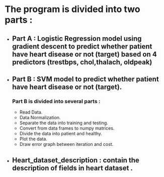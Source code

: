 # The program is divided into two parts :
* ## Part A :  Logistic Regression model using gradient descent to predict whether patient have heart disease or not (target) based on 4 predictors (trestbps, chol,thalach, oldpeak)
* ## Part B : SVM model to predict whether patient have heart disease or not (target).
    ### Part B is divided into several parts : 
     *  Read Data.
     *  Data Normalization.
     *  Separate the data into training and testing. 
     *  Convert from data frames to numpy matrices.
     *  Divide the data into patient and healthy.
     *  Plot the data.
     *  Draw error graph between iteration and cost.  
* ## Heart_dataset_description : contain the description of fields in heart dataset .
